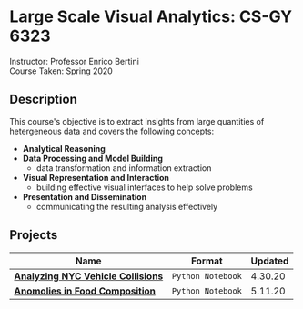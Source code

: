 # Large Scale Visual Analytics: CS-GY 6323 
Instructor: Professor Enrico Bertini \
Course Taken: Spring 2020

## Description
This course's objective is to extract insights from large quantities of hetergeneous data and covers the following concepts:
* **Analytical Reasoning**
* **Data Processing and Model Building**
  * data transformation and information extraction
* **Visual Representation and Interaction**
  * building effective visual interfaces to help solve problems
* **Presentation and Dissemination**
  * communicating the resulting analysis effectively


## Projects
Name | Format | Updated
------------ | -------------| -------------
[**Analyzing NYC Vehicle Collisions**](https://github.com/CarolineNB/Large-Scale-Visual-Analytics/tree/master/NY%20Vehicle%20Collisions) | `Python Notebook` | 4.30.20
[**Anomolies in Food Composition**](https://github.com/CarolineNB/Large-Scale-Visual-Analytics/tree/master/USDA%20Food%20Compositions) | `Python Notebook` | 5.11.20

